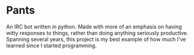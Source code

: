 Pants
=====

An IRC bot written in python. Made with more of an emphasis on having witty responses to things, rather than doing anything seriously productive. Spanning several years, this project is my best example of how much I've learned since I started programming.
